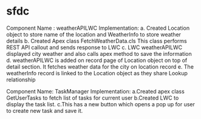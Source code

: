 # sfdc
Component Name : weatherAPILWC
Implementation:
  a. Created Location object to store name of the location and WeatherInfo to store weather details
  b. Created Apex class FetchWeatherData.cls 
      This class performs REST API callout and sends response to LWC 
  c. LWC weatherAPILWC displayed city weather and also calls apex method to save the information
  d. weatherAPILWC is added on record page of Location object on top of detail section. It fetches weather data for the city on location record
  e. The weatherInfo record is linked to the Location object as they share Lookup relationship



  Component Name: TaskManager
  Implementation:
    a.Created apex class GetUserTasks to fetch list of tasks for current user
    b.Created LWC to display the task list. 
    c.This has a new button which opens a pop up for user to create new task and save it.
   
